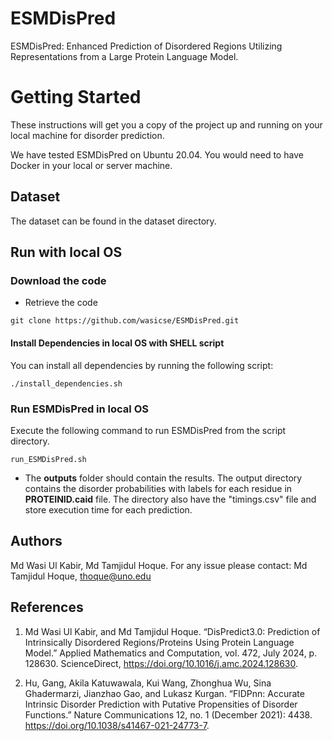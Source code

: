 # ESMDisPred
ESMDisPred: Enhanced Prediction of Disordered Regions Utilizing Representations from a Large Protein Language Model.


# Getting Started
 

These instructions will get you a copy of the project up and running on your local machine  for disorder prediction. 

We have tested ESMDisPred on Ubuntu 20.04. You would need to have Docker in your local or server machine.

 ## Dataset
The dataset can be found in the dataset directory. 

## Run with local OS
### Download the code

- Retrieve the code

```
git clone https://github.com/wasicse/ESMDisPred.git

```

#### Install Dependencies in local OS with SHELL script

You can install all dependencies by running the following script:

```
./install_dependencies.sh
```

### Run ESMDisPred in local OS

Execute the following command to run ESMDisPred from the script directory.

```
run_ESMDisPred.sh
```
- The **outputs** folder should contain the results. The output directory contains the disorder probabilities with labels for each residue in **PROTEINID.caid** file. The directory also have the "timings.csv" file and store execution time for each prediction.

## Authors

Md Wasi Ul Kabir, Md Tamjidul Hoque. For any issue please contact: Md Tamjidul Hoque, thoque@uno.edu 

## References

1. Md Wasi Ul Kabir, and Md Tamjidul Hoque. “DisPredict3.0: Prediction of Intrinsically Disordered Regions/Proteins Using Protein Language Model.” Applied Mathematics and Computation, vol. 472, July 2024, p. 128630. ScienceDirect, https://doi.org/10.1016/j.amc.2024.128630.

2. Hu, Gang, Akila Katuwawala, Kui Wang, Zhonghua Wu, Sina Ghadermarzi, Jianzhao Gao, and Lukasz Kurgan. “FlDPnn: Accurate Intrinsic Disorder Prediction with Putative Propensities of Disorder Functions.” Nature Communications 12, no. 1 (December 2021): 4438. https://doi.org/10.1038/s41467-021-24773-7.




